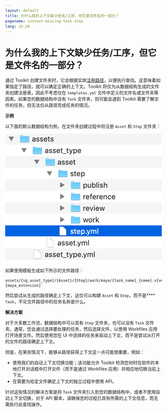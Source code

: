 ```yaml
---
layout: default
title: 为什么我的上下文缺少任务/工序，但它是文件名的一部分？
pagename: context-missing-task-step
lang: zh_CN
---
```


# 为什么我的上下文缺少任务/工序，但它是文件名的一部分？

通过 Toolkit 创建文件夹时，它会根据实体[注册路径](../administering/what-is-path-cache.md)，以便执行查找。这意味着如果指定了路径，就可以确定正确的上下文。Toolkit 将仅为从数据结构生成的文件夹创建注册表，因此不考虑仅在 `templates.yml` 文件中定义的文件名或文件夹等因素。如果您的数据结构中没有 `Task` 文件夹，则可能会遇到 Toolkit 需要了解文件的任务，但无法仅从路径完成任务的情况。

**示例**

以下面的默认数据结构为例，在文件夹创建过程中将注册 `Asset` 和 `Step` 文件夹：

![默认资产数据结构](./images/asset-schema.png)

如果使用模板生成如下所示的文件路径：

    assets/{sg_asset_type}/{Asset}/{Step}/work/maya/{task_name}_{name}.v{version}.{maya_extension}`

然后尝试从生成的路径确定上下文，这仅可以构建 `Asset` 和 `Step`，而不是**** `Task`，不论文件路径中的任务名称是什么。

**解决方案**

对于大多数工作流，数据结构中可以具有 `Step` 文件夹，也可以没有 `Task` 文件夹。通常，您会通过选择要处理的任务，然后选择文件，以使用 Workfiles 应用打开场景文件。然后使用您在 UI 中选择的任务来驱动上下文，而不是尝试从打开的文件的路径确定上下文。

但是，在某些情况下，能够从路径获得上下文这一点可能很重要，例如：

- 使用我们的自动上下文切换功能；该功能允许 Toolkit 检测您何时在软件的本地打开对话框中打开文件（而不是通过 Workfiles 应用）并相应地切换当前上下文。
- 在需要为给定文件确定上下文的独立过程中使用 API。

针对这些情况的解决方案是将 `Task` 文件夹引入到您的数据结构中，或者不使用自动上下文切换，对于 API 脚本，请确保您的过程已具有所需的上下文信息，而无需执行此查找操作。